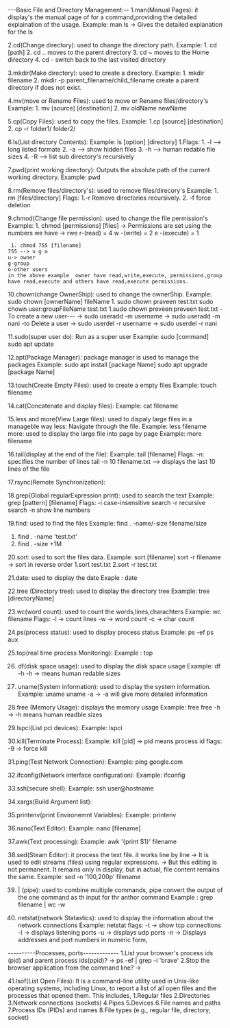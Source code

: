 ---Basic File and Directory Management:--
1.man(Manual Pages): it display's the manual page of for a command,providing the detailed explaination of the usage.
  Example:
        man ls -> Gives the detailed explanation for the ls

2.cd(Change directory): used to change the directory path.
  Example:
       1. cd [path]
       2. cd ..  moves to the parent directory
       3. cd ~  moves to the Home directory
       4. cd - switch back to the last visited directory

3.mkdir(Make directory): used to create a directory.
   Example:
        1. mkdir filename 
        2. mkdir -p parent_filename/child_filename  create a parent directory if does not exist.

4.mv(move or Rename Files): used to move or Rename files/directory's
    Example: 
        1. mv [source] [destination]
        2. mv oldName newName

5.cp(Copy Files): used to copy the files.
    Example:
       1.cp [source] [destination]
       2. cp -r folder1/ folder2/  

6.ls(List directory Contents):
    Example: ls [option] [directory]
       1.Flags:
         1. -l --> long listed formate
         2. -a --> show hidden files
         3. -h --> human redable file sizes
         4. -R --> list sub directory's recursively

7.pwd(print working directory): Outputs the absolute path of the current working directory.
    Example:
       pwd  

8.rm(Remove files/directory's): used to remove files/direcory's
   Example:
       1. rm [files/directory]
    Flags:
     1.-r Remove directories recursively.
     2. -f force deletion

9.chmod(Change file permission): used to change the file permission's
   Example:
      1. chmod [permissions] [files]
    -> Permissions are set using the numbers
     we have -> rwe
     r-(read) = 4
     w -(write) = 2
     e -(execute) = 1
    
     1. chmod 755 [filename]
    755 --> u g o
    u-> owner
    g-group
    o-other users
    in the above example  owner have read,write,execute, permissions,group have read,execute and others have read,execute permissions.

10.chown(change OwnerShip): used to change the ownerShip.
   Example: 
      sudo chown [ownerName] fileName
        1. sudo chown praveen test.txt
      sudo chown user:groupFileName test.txt
        1.sudo chown preveen:preveen test.txt
    -To create a new user---
     -> sudo useradd -m username
      -> sudo useradd -m nani
    -to Delete a user
     -> sudo userdel -r username
      -> sudo userdel -r nani

11.sudo(super user do): Run as a super user
   Example:
     sudo [command]
     sudo apt update

12.apt(Package Manager): package manager is used to manage the packages
   Example:
    sudo apt install [package Name]
    sudo apt upgrade [package Name]

13.touch(Create Empty Files): used to create a empty files
   Example: touch filename

14.cat(Concatenate and display files):
   Example: cat filename

15.less and more(View Large files): used to dispaly large files in a manageble way
   less: Navigate through the file.
    Example: less filename
   more: used to display the large file into page by page
    Example: more filename

16.tail(display at the end of the file): 
   Example: tail [filename]
   Flags:
     -n: specifies the number of lines
    tail -n 10 filename.txt  --> displays the last 10 lines of the file

17.rsync(Remote Synchronization):

18.grep(Global regularExpression print): used to search the text
   Example: grep [pattern] [filename]
   Flags:
     -i case-insensitive search
      -r recursive search
      -n show line numbers

19.find: used to find the files 
  Example: find . -name/-size filename/size
   1. find . -name 'test.txt'
   2. find . -size +1M

20.sort: used to sort the files data.
  Example: sort [filename]
           sort -r filename   -> sort in reverse order
    1.sort test.txt
    2.sort -r test.txt

21.date: used to display the date
  Exaple : date

22.tree (Directory tree): used to display the directory tree
  Example: tree [directoryName]

23.wc(word count): used to count the words,lines,charachters
  Example: wc filename
  Flags:
    -l  -> count lines
    -w -> word count
    -c -> char count 

24.ps(process status): used to display process status
  Example: ps -ef
           ps aux

25.top(real time process Monitoring):
  Example : top

26. df(disk space usage): used to display the disk space usage
  Example: df -h
   -h -> means human redable sizes

27. uname(System information): used to display the system information.
  Example: uname 
          uname -a  -> -a will give more detailed information

28.free (Memory Usage): displays the memory usage
   Example: free 
            free -h -> -h means human readble sizes

29.lspci(List pci devices):
  Example: lspci

30.kill(Terminate Process):
  Example: kill [pid]  -> pid means process id
  flags:
    -9 -> force kill

31.ping(Test Network Connection):
   Example: ping google.com

32.ifconfig(Network interface configuration):
   Example: ifconfig 

33.ssh(secure shell):
  Example: ssh user@hostname

34.xargs(Build Argument list):

35.printenv(print Environemnt Variables):
    Example: printenv

36.nano(Text Editor):
  Example: nano [filename]

37.awk(Text processing):
  Example: awk '{print $1}' filename

38.sed(Steam Editor): it process the text file. it works line by line
   -> It is used to edit streams (files) using regular expressions.
   -> But this editing is not permanent. It remains only in display, but in actual, file content remains the same.
  Example: sed -n '100,200p' filename

39. | (pipe): used to combine multiple commands, pipe convert the output of the one command as th input for thr anthor command
   Example : grep filename | wc -w

40. netstat(network Statastics): used to display the information about the network connections
   Example: netstat
   flags:
   -t -> show tcp connections
   -l -> displays listening ports
   -u -> displays udp ports
   -n -> Displays addresses and port numbers in numeric form,

----------Processes, ports-------------
1.List your browser's process ids (pid) and parent process ids(ppid)?
 -> ps -ef | grep -i 'brave'
2.Stop the browser application from the command line?
 ->

41.lsof(List Open Files): It is a command-line utility used in Unix-like operating systems, including Linux, to report a list of all open files and the     processes that opened them. This includes,
  1.Regular files
  2.Directories
  3.Network connections (sockets)
  4.Pipes
  5.Devices
  6.File names and paths
  7.Process IDs (PIDs) and names
  8.File types (e.g., regular file, directory, socket)
 